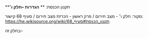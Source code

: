 **תקנון הכנסת: **
**הגדרות –חלק ו׳**

מקור: חלק ו׳ - מצב חירום / פרק ראשון - הכרזת מצב חירום / סעיף 68
קישור: https://he.wikisource.org/wiki/תקנון_הכנסת#סעיף_68

בחלק זה–
